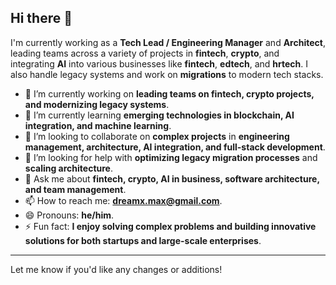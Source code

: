 ## Hi there 👋

I'm currently working as a **Tech Lead / Engineering Manager** and **Architect**, leading teams across a variety of projects in **fintech**, **crypto**, and integrating **AI** into various businesses like **fintech**, **edtech**, and **hrtech**. I also handle legacy systems and work on **migrations** to modern tech stacks.

- 🔭 I’m currently working on **leading teams on fintech, crypto projects, and modernizing legacy systems**.
- 🌱 I’m currently learning **emerging technologies in blockchain, AI integration, and machine learning**.
- 👯 I’m looking to collaborate on **complex projects** in **engineering management, architecture, AI integration, and full-stack development**.
- 🤔 I’m looking for help with **optimizing legacy migration processes** and **scaling architecture**.
- 💬 Ask me about **fintech, crypto, AI in business, software architecture, and team management**.
- 📫 How to reach me: **dreamx.max@gmail.com**.
- 😄 Pronouns: **he/him**.
- ⚡ Fun fact: **I enjoy solving complex problems and building innovative solutions for both startups and large-scale enterprises**.

---

Let me know if you'd like any changes or additions!
